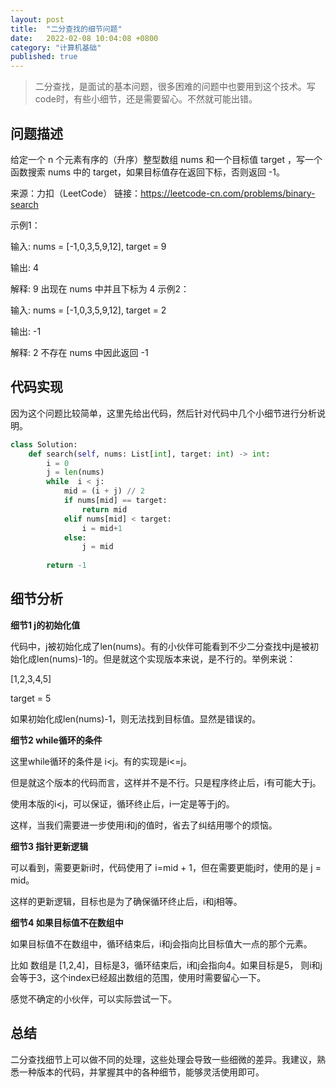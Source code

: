 ```yaml
---
layout: post
title:  "二分查找的细节问题"
date:   2022-02-08 10:04:08 +0800
category: "计算机基础"
published: true
---
```


> 二分查找，是面试的基本问题，很多困难的问题中也要用到这个技术。写code时，有些小细节，还是需要留心。不然就可能出错。

<!--more-->

## 问题描述

给定一个 n 个元素有序的（升序）整型数组 nums 和一个目标值 target  ，写一个函数搜索 nums 中的 target，如果目标值存在返回下标，否则返回 -1。

来源：力扣（LeetCode） 链接：https://leetcode-cn.com/problems/binary-search

示例1：

输入: nums = [-1,0,3,5,9,12], target = 9

输出: 4

解释: 9 出现在 nums 中并且下标为 4
示例2：

输入: nums = [-1,0,3,5,9,12], target = 2

输出: -1

解释: 2 不存在 nums 中因此返回 -1

## 代码实现

因为这个问题比较简单，这里先给出代码，然后针对代码中几个小细节进行分析说明。

```python
class Solution:
    def search(self, nums: List[int], target: int) -> int:
        i = 0
        j = len(nums)
        while  i < j:
            mid = (i + j) // 2
            if nums[mid] == target:
                return mid
            elif nums[mid] < target:
                i = mid+1
            else:
                j = mid
        
        return -1
```

## 细节分析

**细节1  j的初始化值**

代码中，j被初始化成了len(nums)。有的小伙伴可能看到不少二分查找中j是被初始化成len(nums)-1的。但是就这个实现版本来说，是不行的。举例来说：

[1,2,3,4,5]

target = 5

如果初始化成len(nums)-1，则无法找到目标值。显然是错误的。

**细节2 while循环的条件**

这里while循环的条件是 i<j。有的实现是i<=j。

但是就这个版本的代码而言，这样并不是不行。只是程序终止后，i有可能大于j。

使用本版的i<j，可以保证，循环终止后，i一定是等于j的。

这样，当我们需要进一步使用i和j的值时，省去了纠结用哪个的烦恼。

**细节3 指针更新逻辑**

可以看到，需要更新i时，代码使用了 i=mid + 1，但在需要更能j时，使用的是 j = mid。

这样的更新逻辑，目标也是为了确保循环终止后，i和j相等。

**细节4 如果目标值不在数组中**

如果目标值不在数组中，循环结束后，i和j会指向比目标值大一点的那个元素。

比如 数组是 [1,2,4]，目标是3，循环结束后，i和j会指向4。如果目标是5， 则i和j会等于3，这个index已经超出数组的范围，使用时需要留心一下。

感觉不确定的小伙伴，可以实际尝试一下。


## 总结

二分查找细节上可以做不同的处理，这些处理会导致一些细微的差异。我建议，熟悉一种版本的代码，并掌握其中的各种细节，能够灵活使用即可。
